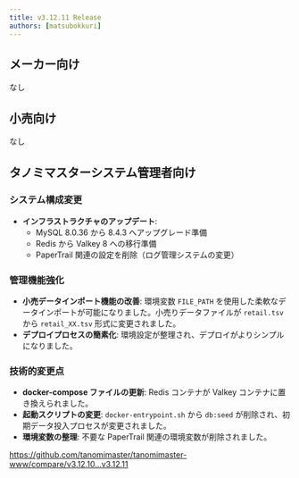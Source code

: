 ```yaml
---
title: v3.12.11 Release
authors: [matsubokkuri]
---
```


<!-- truncate -->


## メーカー向け

なし

## 小売向け

なし

## タノミマスターシステム管理者向け

### システム構成変更
- **インフラストラクチャのアップデート**:
  - MySQL 8.0.36 から 8.4.3 へアップグレード準備
  - Redis から Valkey 8 への移行準備
  - PaperTrail 関連の設定を削除（ログ管理システムの変更）

### 管理機能強化
- **小売データインポート機能の改善**: 環境変数 `FILE_PATH` を使用した柔軟なデータインポートが可能になりました。小売りデータファイルが `retail.tsv` から `retail_XX.tsv` 形式に変更されました。
- **デプロイプロセスの簡素化**: 環境設定が整理され、デプロイがよりシンプルになりました。

### 技術的変更点
- **docker-compose ファイルの更新**: Redis コンテナが Valkey コンテナに置き換えられました。
- **起動スクリプトの変更**: `docker-entrypoint.sh` から `db:seed` が削除され、初期データ投入プロセスが変更されました。
- **環境変数の整理**: 不要な PaperTrail 関連の環境変数が削除されました。

https://github.com/tanomimaster/tanomimaster-www/compare/v3.12.10...v3.12.11

